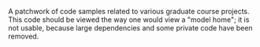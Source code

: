A patchwork of code samples related to various graduate course projects. This code should be viewed the way one would view a "model home"; it is not usable, because large dependencies and some private code have been removed.
